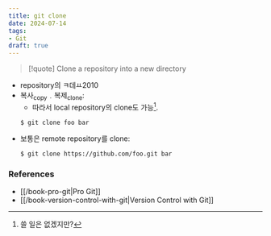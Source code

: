 ```yaml
---
title: git clone
date: 2024-07-14
tags:
- Git
draft: true
---
```


> [!quote] Clone a repository into a new directory

- repository의 ㅋ데ㅛ2010
- 복사<sub>copy</sub>﹒복제<sub>clone</sub>:
    - 따라서 local repository의 clone도 가능[^1].
    ```shellsession
    $ git clone foo bar
    ```

[^1]: 쓸 일은 없겠지만?

- 보통은 remote repository를 clone:
    ```shellsession
    $ git clone https://github.com/foo.git bar 
    ```


### References
- [[/book-pro-git|Pro Git]]
- [[/book-version-control-with-git|Version Control with Git]]
